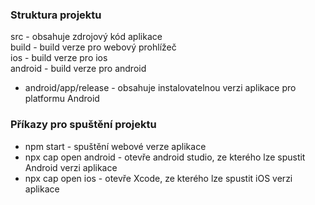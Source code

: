 ### Struktura projektu

src - obsahuje zdrojový kód aplikace <br>
build - build verze pro webový prohlížeč <br>
ios - build verze pro ios <br>
android - build verze pro android <br>

 <ul><li> android/app/release - obsahuje instalovatelnou verzi aplikace pro platformu Android</li></ul>

### Příkazy pro spuštění projektu

<ul>
    <li>npm start - spuštění webové verze aplikace</li>
    <li>npx cap open android - otevře android studio, ze kterého lze spustit Android verzi aplikace</li>
    <li>npx cap open ios - otevře Xcode, ze kterého lze spustit iOS verzi aplikace</li>
</ul>

